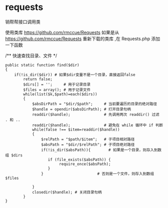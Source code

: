 # requests
销帮帮接口调用类

使用类库 https://github.com/rmccue/Requests 
如果是从 https://github.com/rmccue/Requests 重新下载的类库 ,在 Requests.php 添加一下函数

/** 快速查找目录、文件 */

	public static function find($dir)
	{
	    if(!is_dir($dir)) # 如果$dir变量不是一个目录，直接返回false
	        return false;
	        $dirs[] = '';     # 用于记录目录
	        $files = array(); # 用于记录文件
	        while(list($k,$path)=each($dirs))
	        {
	            $absDirPath = "$dir/$path";     # 当前要遍历的目录的绝对路径
	            $handle = opendir($absDirPath); # 打开目录句柄
	            readdir($handle);               # 先调用两次 readdir() 过滤 . 和 ..
	            readdir($handle);               # 避免在 while 循环中 if 判断
	            while(false !== $item=readdir($handle))
	            {
	                $relPath = "$path/$item";   # 子项目相对路径
	                $absPath = "$dir/$relPath"; # 子项目绝对路径
	                if(!is_dir($absPath)){        # 如果是一个目录，则存入到数组 $dirs
	                   if (file_exists($absPath)) {
		                  	require_once($absPath);
		               }
	                }                        # 否则是一个文件，则存入到数组 $files
	                       
	            }
	            closedir($handle); # 关闭目录句柄
	        }
	}
